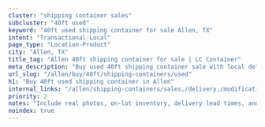 ```yaml
---
cluster: "shipping container sales"
subcluster: "40ft used"
keyword: "40ft used shipping container for sale Allen, TX"
intent: "Transactional-Local"
page_type: "Location-Product"
city: "Allen, TX"
title_tag: "Allen 40ft shipping container for sale | LC Container"
meta_description: "Buy used 40ft shipping container sale with local delivery in Allen, TX. LC Container — local Since 2003. Request a fast quote today."
url_slug: "/allen/buy/40ft/shipping-containers/used"
h1: "Buy 40ft used shipping container in Allen"
internal_links: "/allen/shipping-containers/sales,/delivery,/modifications"
priority: 2
notes: "Include real photos, on-lot inventory, delivery lead times, and financing info."
noindex: true
---
```


<!-- TODO: Add unique city/inventory copy, images, and internal links here. -->
